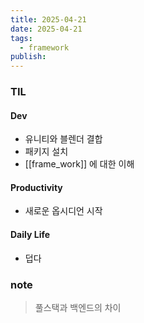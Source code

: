 ```yaml
---
title: 2025-04-21
date: 2025-04-21
tags:
  - framework
publish:
---
```

### TIL
#### Dev
- 유니티와 블렌더 결합
- 패키지 설치
- [[frame_work]] 에 대한 이해
#### Productivity
- 새로운 옵시디언 시작
#### Daily Life
- 덥다

### note
> 풀스택과 백엔드의 차이
> 
